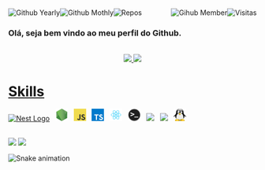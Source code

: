 #

<img align="right" alt="Visitas" src="https://komarev.com/ghpvc/?username=MauricioGoulartt&label=Profile%20views&color=blueviolet&style=flat">
<img title="Github Yearly commits" alt="Github Yearly" align="left" src="https://badges.strrl.dev/years/MauricioGoulartt?style=flat&color=blueviolet&logo=github" />
<img title="Github Yearly commits" alt="Github Mothly" align="left" src="https://badges.strrl.dev/commits/monthly/MauricioGoulartt?style=flat&color=blueviolet" />
<img title="Gihub Member" alt="Gihub Member" align="right" src="https://badges.strrl.dev/contributions/all/MauricioGoulartt?color=blueviolet" />
<img title="Repos" alt="Repos" align="left" src="https://badges.strrl.dev/repos/MauricioGoulartt?style=flat&color=blueviolet" />

<br />

### Olá, seja bem vindo ao meu perfil do Github.

<br />


<div align="center">
  <a href="https://github.com/MauricioGoulartt">
  <img height="121em" src="https://github-readme-stats.vercel.app/api?username=MauricioGoulartt&show_icons=true&theme=merko&include_all_commits=true&count_private=true"/>
  <img height="121em" src="https://github-readme-stats.vercel.app/api/top-langs/?username=MauricioGoulartt&layout=compact&langs_count=7&theme=merko"/>
</div>
  
  ##
  
  # Skills
  <div display="flex" style="background-color="red" ">
  
  <a href="http://nestjs.com/" target="blank"><img src="https://nestjs.com/img/logo-small.svg" width="25" alt="Nest Logo" /></a>
  &nbsp;
  <img height="25" src="https://raw.githubusercontent.com/github/explore/80688e429a7d4ef2fca1e82350fe8e3517d3494d/topics/nodejs/nodejs.png">
  &nbsp;
  <img height="25" src="https://raw.githubusercontent.com/github/explore/80688e429a7d4ef2fca1e82350fe8e3517d3494d/topics/javascript/javascript.png">
  &nbsp;
  <img height="25" src="https://raw.githubusercontent.com/github/explore/80688e429a7d4ef2fca1e82350fe8e3517d3494d/topics/typescript/typescript.png">
  &nbsp;
  <img height="25" src="https://raw.githubusercontent.com/github/explore/80688e429a7d4ef2fca1e82350fe8e3517d3494d/topics/react/react.png">
  &nbsp;
  <img height="25" src="https://raw.githubusercontent.com/github/explore/80688e429a7d4ef2fca1e82350fe8e3517d3494d/topics/terminal/terminal.png">
  &nbsp;
  <img height="25" src="https://raw.githubusercontent.com/jmnote/z-icons/master/svg/git.svg">
  &nbsp;
  <img height="25" src="https://raw.githubusercontent.com/jmnote/z-icons/master/svg/csharp.svg">
  &nbsp;
  <img height="25" src="https://github.com/taigorene/taigorene/blob/main/img/linux-tux.svg">
     	
  <div/>

  <br />

<div>
  <a href = "mailto:mauriciogoulart.1990@gmail.com"><img src="https://img.shields.io/badge/-Gmail-%23333?style=for-the-badge&logo=gmail&logoColor=white" target="_blank"></a>
  <a href="https://www.linkedin.com/in/mauriciogoulart/" target="_blank"><img src="https://img.shields.io/badge/-LinkedIn-%230077B5?style=for-the-badge&logo=linkedin&logoColor=white" target="_blank"></a> 
 
  ![Snake animation](https://github.com/MauricioGoulartt/MauricioGoulartt/blob/output/github-contribution-grid-snake.svg)
 
</div>
